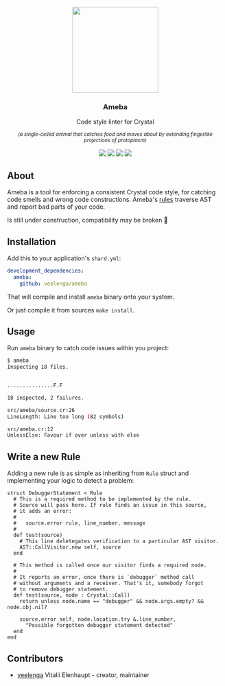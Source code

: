 <p align="center">
  <img src="https://media.githubusercontent.com/media/veelenga/bin/master/ameba/logo.png" width="200">
  <h3 align="center">Ameba</h3>
  <p align="center">Code style linter for Crystal<p>
  <p align="center">
    <sup>
      <i>
        (a single-celled animal that catches food and moves about by extending fingerlike projections of protoplasm)
      </i>
    </sup>
  </p>
  <p align="center">
    <a href="https://travis-ci.org/veelenga/ameba"><img src="https://img.shields.io/travis/veelenga/ameba.svg?maxAge=360"></a>
    <a href="https://github.com/veelenga/ameba/releases"><img src="https://img.shields.io/github/release/veelenga/ameba.svg?maxAge=360"></a>
    <a href="https://shards.rocks/badge/github/veelenga/ameba"><img src="https://shards.rocks/badge/github/veelenga/ameba/status.svg"></a>
    <a href="https://github.com/veelenga/ameba/blob/master/LICENSE"><img src="https://img.shields.io/github/license/mashape/apistatus.svg"></a>
  </p>
</p>

## About

Ameba is a tool for enforcing a consistent Crystal code style, for catching code smells and wrong code constructions.
Ameba's [rules](src/ameba/rules/) traverse AST and report bad parts of your code.

Is still under construction, compatibility may be broken :construction:

## Installation

Add this to your application's `shard.yml`:

```yaml
development_dependencies:
  ameba:
    github: veelenga/ameba
```

That will compile and install `ameba` binary onto your system.

Or just compile it from sources `make install`.

## Usage

Run `ameba` binary to catch code issues within you project:

```sh
$ ameba
Inspecting 18 files.


...............F.F

18 inspected, 2 failures.

src/ameba/source.cr:26
LineLength: Line too long (82 symbols)

src/ameba.cr:12
UnlessElse: Favour if over unless with else
```

## Write a new Rule

Adding a new rule is as simple as inheriting from `Rule` struct and implementing
your logic to detect a problem:

```crystal
struct DebuggerStatement < Rule
  # This is a required method to be implemented by the rule.
  # Source will pass here. If rule finds an issue in this source,
  # it adds an error: 
  # 
  #   source.error rule, line_number, message
  #
  def test(source)
    # This line deletegates verification to a particular AST visitor.
    AST::CallVisitor.new self, source
  end

  # This method is called once our visitor finds a required node.
  # 
  # It reports an error, once there is `debugger` method call
  # without arguments and a receiver. That's it, somebody forgot
  # to remove debugger statement.
  def test(source, node : Crystal::Call)
    return unless node.name == "debugger" && node.args.empty? && node.obj.nil?

    source.error self, node.location.try &.line_number,
      "Possible forgotten debugger statement detected"
  end
end

```

## Contributors

- [veelenga](https://github.com/veelenga) Vitalii Elenhaupt - creator, maintainer
